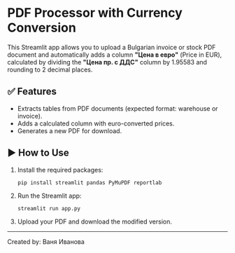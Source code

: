 
# PDF Processor with Currency Conversion

This Streamlit app allows you to upload a Bulgarian invoice or stock PDF document
and automatically adds a column **"Цена в евро"** (Price in EUR),
calculated by dividing the **"Цена пр. с ДДС"** column by 1.95583 and rounding to 2 decimal places.

## ✅ Features
- Extracts tables from PDF documents (expected format: warehouse or invoice).
- Adds a calculated column with euro-converted prices.
- Generates a new PDF for download.

## ▶️ How to Use
1. Install the required packages:
   ```
   pip install streamlit pandas PyMuPDF reportlab
   ```

2. Run the Streamlit app:
   ```
   streamlit run app.py
   ```

3. Upload your PDF and download the modified version.

---

Created by: Ваня Иванова

